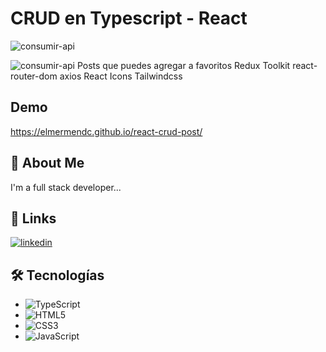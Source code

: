 
# CRUD en Typescript - React
![consumir-api](https://user-images.githubusercontent.com/118638694/213887909-398c2559-2494-47c4-90ea-42682b1ee31e.png)

![consumir-api](https://user-images.githubusercontent.com/118638694/213887777-9bfd2dfe-fd96-42fd-ad1c-314fd1af60f6.png)
 Posts que puedes agregar a favoritos
 Redux Toolkit
 react-router-dom
 axios
 React Icons
 Tailwindcss
## Demo

https://elmermendc.github.io/react-crud-post/


## 🚀 About Me
I'm a full stack developer...


## 🔗 Links
[![linkedin](https://img.shields.io/badge/linkedin-0A66C2?style=for-the-badge&logo=linkedin&logoColor=white)](https://www.linkedin.com/in/elmermendozac/)


## 🛠 Tecnologías
* ![TypeScript](https://shields.io/badge/TypeScript-3178C6?logo=TypeScript&logoColor=FFF&style=flat-square)
* ![HTML5](https://img.shields.io/badge/html5-%23E34F26.svg?style=for-the-badge&logo=html5&logoColor=white)
* ![CSS3](https://img.shields.io/badge/css3-%231572B6.svg?style=for-the-badge&logo=css3&logoColor=white)
* ![JavaScript](https://img.shields.io/badge/javascript-%23323330.svg?style=for-the-badge&logo=javascript&logoColor=%23F7DF1E)
